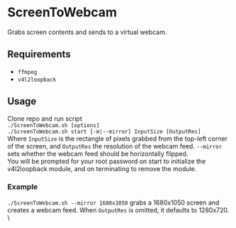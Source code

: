 # ScreenToWebcam
Grabs screen contents and sends to a virtual webcam.
## Requirements
- `ffmpeg`
- `v4l2loopback`
## Usage
Clone repo and run script \
`./ScreenToWebcam.sh [options]` \
`./ScreenToWebcam.sh start [-m|--mirror] InputSize [OutputRes]` \
Where `InputSize` is the rectangle of pixels grabbed from the top-left corner of the screen, and `OutputRes` the resolution of the webcam feed. `--mirror` sets whether the webcam feed should be horizontally flipped. \
You will be prompted for your root password on start to initialize the v4l2loopback module, and on terminating to remove the module.
### Example
`./ScreenToWebcam.sh --mirror 1680x1050` grabs a 1680x1050 screen and creates a webcam feed. When `OutputRes` is omitted, it defaults to 1280x720. \
